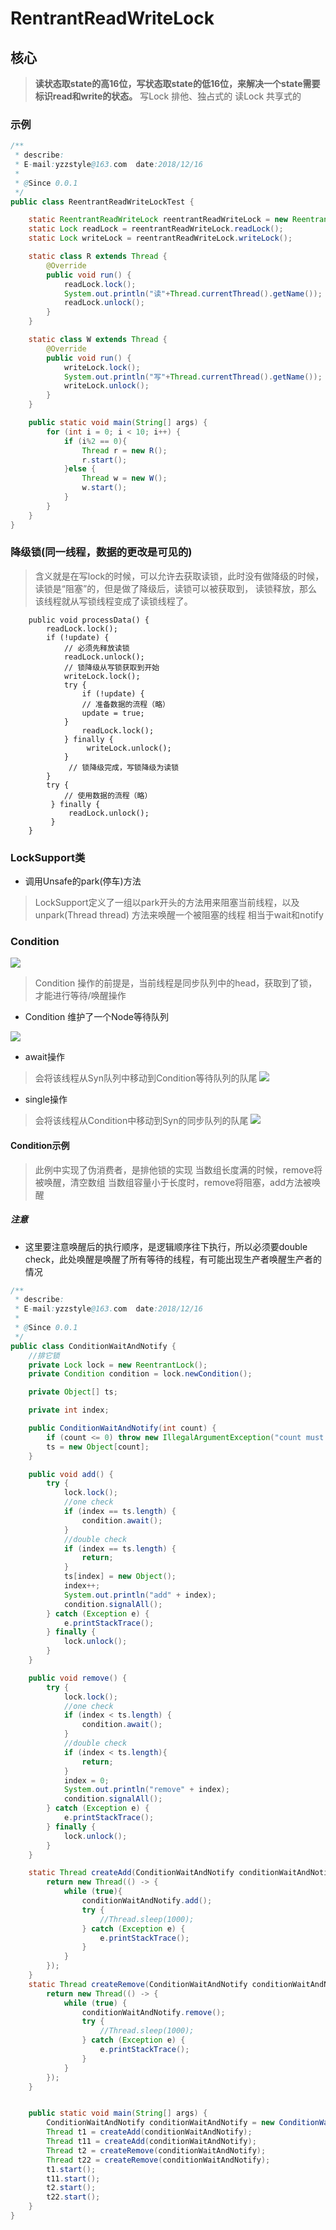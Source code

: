 # RentrantReadWriteLock
## 核心
> **读状态取state的高16位，写状态取state的低16位，来解决一个state需要标识read和write的状态。**
> 写Lock  排他、独占式的
> 读Lock  共享式的

### 示例
```java
/**
 * describe:
 * E-mail:yzzstyle@163.com  date:2018/12/16
 *
 * @Since 0.0.1
 */
public class ReentrantReadWriteLockTest {

    static ReentrantReadWriteLock reentrantReadWriteLock = new ReentrantReadWriteLock();
    static Lock readLock = reentrantReadWriteLock.readLock();
    static Lock writeLock = reentrantReadWriteLock.writeLock();

    static class R extends Thread {
        @Override
        public void run() {
            readLock.lock();
            System.out.println("读"+Thread.currentThread().getName());
            readLock.unlock();
        }
    }

    static class W extends Thread {
        @Override
        public void run() {
            writeLock.lock();
            System.out.println("写"+Thread.currentThread().getName());
            writeLock.unlock();
        }
    }

    public static void main(String[] args) {
        for (int i = 0; i < 10; i++) {
            if (i%2 == 0){
                Thread r = new R();
                r.start();
            }else {
                Thread w = new W();
                w.start();
            }
        }
    }
}
```
### 降级锁(同一线程，数据的更改是可见的)
>含义就是在写lock的时候，可以允许去获取读锁，此时没有做降级的时候，读锁是“阻塞”的，但是做了降级后，读锁可以被获取到，
 读锁释放，那么该线程就从写锁线程变成了读锁线程了。

```
    public void processData() {
        readLock.lock();
        if (!update) {
            // 必须先释放读锁
            readLock.unlock();
            // 锁降级从写锁获取到开始
            writeLock.lock();
            try {
                if (!update) {
                // 准备数据的流程（略）
                update = true;
            }
                readLock.lock();
            } finally {
                 writeLock.unlock();
            }
             // 锁降级完成，写锁降级为读锁
        }
        try {
            // 使用数据的流程（略）
         } finally {
             readLock.unlock();
         }
    }
```
### LockSupport类
* 调用Unsafe的park(停车)方法
>LockSupport定义了一组以park开头的方法用来阻塞当前线程，以及unpark(Thread thread)
 方法来唤醒一个被阻塞的线程
>相当于wait和notify

### Condition
![](md_img\condition.png)
> Condition 操作的前提是，当前线程是同步队列中的head，获取到了锁，才能进行等待/唤醒操作
* Condition 维护了一个Node等待队列

![](md_img\等待队列.png)

* await操作
> 会将该线程从Syn队列中移动到Condition等待队列的队尾
![](md_img\从同步队列加入等待队列.png)

* single操作
> 会将该线程从Condition中移动到Syn的同步队列的队尾
![](md_img\node等待队列被唤醒.png)

#### Condition示例
> 此例中实现了伪消费者，是排他锁的实现
> 当数组长度满的时候，remove将被唤醒，清空数组
> 当数组容量小于长度时，remove将阻塞，add方法被唤醒

##### 注意
* 这里要注意唤醒后的执行顺序，是逻辑顺序往下执行，所以必须要double check，此处唤醒是唤醒了所有等待的线程，有可能出现生产者唤醒生产者的情况

```java
/**
 * describe:
 * E-mail:yzzstyle@163.com  date:2018/12/16
 *
 * @Since 0.0.1
 */
public class ConditionWaitAndNotify {
    //排它锁
    private Lock lock = new ReentrantLock();
    private Condition condition = lock.newCondition();

    private Object[] ts;

    private int index;

    public ConditionWaitAndNotify(int count) {
        if (count <= 0) throw new IllegalArgumentException("count must not be null");
        ts = new Object[count];
    }

    public void add() {
        try {
            lock.lock();
            //one check
            if (index == ts.length) {
                condition.await();
            }
            //double check
            if (index == ts.length) {
                return;
            }
            ts[index] = new Object();
            index++;
            System.out.println("add" + index);
            condition.signalAll();
        } catch (Exception e) {
            e.printStackTrace();
        } finally {
            lock.unlock();
        }
    }

    public void remove() {
        try {
            lock.lock();
            //one check
            if (index < ts.length) {
                condition.await();
            }
            //double check
            if (index < ts.length){
                return;
            }
            index = 0;
            System.out.println("remove" + index);
            condition.signalAll();
        } catch (Exception e) {
            e.printStackTrace();
        } finally {
            lock.unlock();
        }
    }

    static Thread createAdd(ConditionWaitAndNotify conditionWaitAndNotify){
        return new Thread(() -> {
            while (true){
                conditionWaitAndNotify.add();
                try {
                    //Thread.sleep(1000);
                } catch (Exception e) {
                    e.printStackTrace();
                }
            }
        });
    }
    static Thread createRemove(ConditionWaitAndNotify conditionWaitAndNotify){
        return new Thread(() -> {
            while (true) {
                conditionWaitAndNotify.remove();
                try {
                    //Thread.sleep(1000);
                } catch (Exception e) {
                    e.printStackTrace();
                }
            }
        });
    }


    public static void main(String[] args) {
        ConditionWaitAndNotify conditionWaitAndNotify = new ConditionWaitAndNotify(3);
        Thread t1 = createAdd(conditionWaitAndNotify);
        Thread t11 = createAdd(conditionWaitAndNotify);
        Thread t2 = createRemove(conditionWaitAndNotify);
        Thread t22 = createRemove(conditionWaitAndNotify);
        t1.start();
        t11.start();
        t2.start();
        t22.start();
    }
}

```
